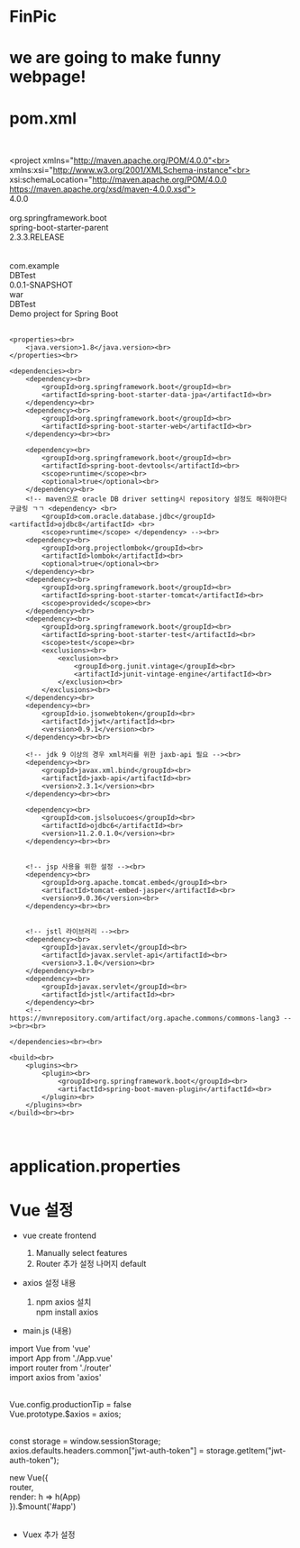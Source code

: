 # FinPic

# we are going to make funny webpage!

# pom.xml
<?xml version="1.0" encoding="UTF-8"?><br>
<project xmlns="http://maven.apache.org/POM/4.0.0"<br>
	xmlns:xsi="http://www.w3.org/2001/XMLSchema-instance"<br>
	xsi:schemaLocation="http://maven.apache.org/POM/4.0.0 https://maven.apache.org/xsd/maven-4.0.0.xsd"><br>
	<modelVersion>4.0.0</modelVersion><br>
	<parent><br>
		<groupId>org.springframework.boot</groupId><br>
		<artifactId>spring-boot-starter-parent</artifactId><br>
		<version>2.3.3.RELEASE</version><br>
		<relativePath /> <!-- lookup parent from repository --><br>
	</parent><br>
	<groupId>com.example</groupId><br>
	<artifactId>DBTest</artifactId><br>
	<version>0.0.1-SNAPSHOT</version><br>
	<packaging>war</packaging><br>
	<name>DBTest</name><br>
	<description>Demo project for Spring Boot</description><br><br>

	<properties><br>
		<java.version>1.8</java.version><br>
	</properties><br>

	<dependencies><br>
		<dependency><br>
			<groupId>org.springframework.boot</groupId><br>
			<artifactId>spring-boot-starter-data-jpa</artifactId><br>
		</dependency><br>
		<dependency><br>
			<groupId>org.springframework.boot</groupId><br>
			<artifactId>spring-boot-starter-web</artifactId><br>
		</dependency><br><br>

		<dependency><br>
			<groupId>org.springframework.boot</groupId><br>
			<artifactId>spring-boot-devtools</artifactId><br>
			<scope>runtime</scope><br>
			<optional>true</optional><br>
		</dependency><br>
		<!-- maven으로 oracle DB driver setting시 repository 설정도 해줘야한다 구글링 ㄱㄱ <dependency> <br>
			<groupId>com.oracle.database.jdbc</groupId> <artifactId>ojdbc8</artifactId> <br>
			<scope>runtime</scope> </dependency> --><br>
		<dependency><br>
			<groupId>org.projectlombok</groupId><br>
			<artifactId>lombok</artifactId><br>
			<optional>true</optional><br>
		</dependency><br>
		<dependency><br>
			<groupId>org.springframework.boot</groupId><br>
			<artifactId>spring-boot-starter-tomcat</artifactId><br>
			<scope>provided</scope><br>
		</dependency><br>
		<dependency><br>
			<groupId>org.springframework.boot</groupId><br>
			<artifactId>spring-boot-starter-test</artifactId><br>
			<scope>test</scope><br>
			<exclusions><br>
				<exclusion><br>
					<groupId>org.junit.vintage</groupId><br>
					<artifactId>junit-vintage-engine</artifactId><br>
				</exclusion><br>
			</exclusions><br>
		</dependency><br>
		<dependency><br>
			<groupId>io.jsonwebtoken</groupId><br>
			<artifactId>jjwt</artifactId><br>
			<version>0.9.1</version><br>
		</dependency><br><br>

		<!-- jdk 9 이상의 경우 xml처리를 위한 jaxb-api 필요 --><br>
		<dependency><br>
			<groupId>javax.xml.bind</groupId><br>
			<artifactId>jaxb-api</artifactId><br>
			<version>2.3.1</version><br>
		</dependency><br><br>

		<dependency><br>
			<groupId>com.jslsolucoes</groupId><br>
			<artifactId>ojdbc6</artifactId><br>
			<version>11.2.0.1.0</version><br>
		</dependency><br><br>


		<!-- jsp 사용을 위한 설정 --><br>
		<dependency><br>
			<groupId>org.apache.tomcat.embed</groupId><br>
			<artifactId>tomcat-embed-jasper</artifactId><br>
			<version>9.0.36</version><br>
		</dependency><br><br>


		<!-- jstl 라이브러리 --><br>
		<dependency><br>
			<groupId>javax.servlet</groupId><br>
			<artifactId>javax.servlet-api</artifactId><br>
			<version>3.1.0</version><br>
		</dependency><br>
		<dependency><br>
			<groupId>javax.servlet</groupId><br>
			<artifactId>jstl</artifactId><br>
		</dependency><br>
		<!-- https://mvnrepository.com/artifact/org.apache.commons/commons-lang3 --><br><br>

	</dependencies><br><br>

	<build><br>
		<plugins><br>
			<plugin><br>
				<groupId>org.springframework.boot</groupId><br>
				<artifactId>spring-boot-maven-plugin</artifactId><br>
			</plugin><br>
		</plugins><br>
	</build><br><br>

</project><br>

# application.properties


# Vue 설정
  - vue create frontend<br>
    1) Manually select features<br>
    2) Router 추가 설정 나머지 default<br>
    
  
  - axios 설정 내용<br>
    1) npm axios 설치<br>
      npm install axios
  - main.js (내용)<br>
  
import Vue from 'vue'<br>
import App from './App.vue'<br>
import router from './router'<br>
import axios from 'axios'<br><br>

Vue.config.productionTip = false<br>
Vue.prototype.$axios = axios;<br><br>

const storage = window.sessionStorage;<br>
axios.defaults.headers.common["jwt-auth-token"] = storage.getItem("jwt-auth-token");<br>

new Vue({<br>
  router,<br>
  render: h => h(App)<br>
}).$mount('#app')<br><br>

  - Vuex 추가 설정 
    
